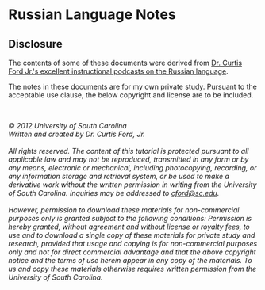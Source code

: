 # Russian Language Notes


## Disclosure

The contents of some of these documents were derived from [Dr. Curtis Ford Jr.'s excellent instructional podcasts on the Russian language](https://www.youtube.com/user/russiangrammar/).

The notes in these documents are for my own private study. Pursuant to the acceptable use clause, the below copyright and license are to be included.

<br/>

<i>&copy; 2012 University of South Carolina<br/>Written and created by Dr. Curtis Ford, Jr.<br/><br/>All rights reserved. The content of this tutorial is protected pursuant to all applicable law and may not be reproduced, transmitted in any form or by any means, electronic or mechanical, including photocopying, recording, or any information storage and retrieval system, or be used to make a derivative work without the written permission in writing from the University of South Carolina. Inquiries may be addressed to [cford@sc.edu](mailto:cford@sc.edu).<br/><br/>However, permission to download these materials for non-commercial purposes only is granted subject to the following conditions: Permission is hereby granted, without agreement and without license or royalty fees, to use and to download a single copy of these materials for private study and research, provided that usage and copying is for non-commercial purposes only and not for direct commercial advantage and that the above copyright notice and the terms of use herein appear in any copy of the materials. To us and copy these materials otherwise requires written permission from the University of South Carolina.</i>
